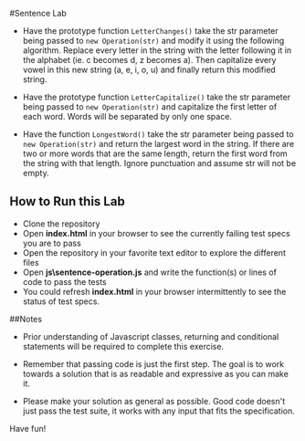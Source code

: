 #Sentence Lab

+ Have the prototype function `LetterChanges()` take the str parameter being passed to `new Operation(str)` and modify it using the following algorithm. Replace every letter in the string with the letter following it in the alphabet (ie. c becomes d, z becomes a). Then capitalize every vowel in this new string (a, e, i, o, u) and finally return this modified string.

+ Have the prototype function `LetterCapitalize()` take the str parameter being passed to `new Operation(str)` and capitalize the first letter of each word. Words will be separated by only one space.

+ Have the function `LongestWord()` take the str parameter being passed to `new Operation(str)` and return the largest word in the string. If there are two or more words that are the same length, return the first word from the string with that length. Ignore punctuation and assume str will not be empty.



## How to Run this Lab

+ Clone the repository
+ Open **index.html** in your browser to see the currently failing test specs you are to pass
+ Open the repository in your favorite text editor to explore the different files
+ Open **js\sentence-operation.js** and write the function(s) or lines of code to pass the tests
+ You could refresh **index.html** in your browser intermittently to see the status of test specs.


##Notes

+ Prior understanding of Javascript classes, returning and conditional statements will be required to complete this exercise.

+ Remember that passing code is just the first step. The goal is to work towards a solution that is as readable and expressive as you can make
it.

+ Please make your solution as general as possible. Good code doesn't just pass the test suite, it works with any input that fits the specification.

Have fun!
